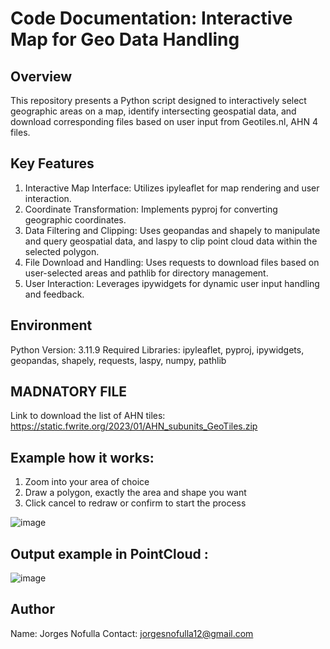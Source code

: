 # Code Documentation: Interactive Map for Geo Data Handling

## Overview
This repository presents a Python script designed to interactively select geographic areas on a map, identify intersecting geospatial data, and download corresponding files based on user input from Geotiles.nl, AHN 4 files.

## Key Features
1. Interactive Map Interface: Utilizes ipyleaflet for map rendering and user interaction.
2. Coordinate Transformation: Implements pyproj for converting geographic coordinates.
3. Data Filtering and Clipping: Uses geopandas and shapely to manipulate and query geospatial data, and laspy to clip point cloud data within the selected polygon.
4. File Download and Handling: Uses requests to download files based on user-selected areas and pathlib for directory management.
5. User Interaction: Leverages ipywidgets for dynamic user input handling and feedback.

## Environment
Python Version: 3.11.9
Required Libraries: ipyleaflet, pyproj, ipywidgets, geopandas, shapely, requests, laspy, numpy, pathlib

## MADNATORY FILE
Link to download the list of AHN tiles:
https://static.fwrite.org/2023/01/AHN_subunits_GeoTiles.zip

## Example how it works:

1. Zoom into your area of choice  
2. Draw a polygon, exactly the area and shape you want  
3. Click cancel to redraw or confirm to start the process


![image](https://github.com/user-attachments/assets/e2e4ae22-50fa-403f-a81b-d90d8c145273)


## Output example in PointCloud :

![image](https://github.com/user-attachments/assets/518ba049-2092-4591-8ce2-94f2b310ffa8)



## Author
Name: Jorges Nofulla
Contact: jorgesnofulla12@gmail.com
